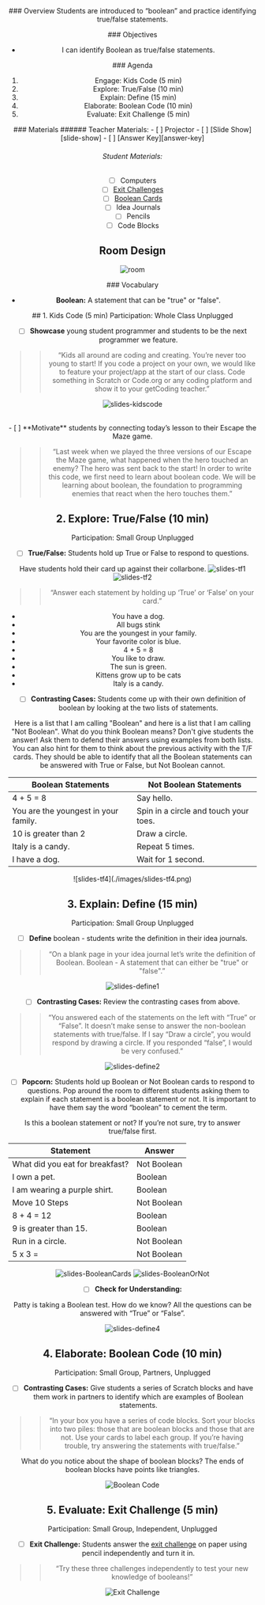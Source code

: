 <header class='header' title='Boolean' subtitle='Lesson 14'/>

<notable>
<iconp src='/icons/activity.png'>### Overview</iconp>
Students are introduced to “boolean” and practice identifying true/false statements.

<iconp src='/icons/objectives.png'>### Objectives</iconp>
- I can identify Boolean as true/false statements.

<iconp src='/icons/agenda.png'>### Agenda</iconp>
1. Engage: Kids Code (5 min)
1. Explore: True/False (10 min)
1. Explain: Define (15 min)
1. Elaborate: Boolean Code (10 min)
1. Evaluate: Exit Challenge (5 min)


<note>
<iconp src='/icons/materials.png'>### Materials</iconp>
###### Teacher Materials:
- [ ] Projector
- [ ] [Slide Show][slide-show]
- [ ] [Answer Key][answer-key]

###### Student Materials:
- [ ] Computers
- [ ] [Exit Challenges][exit-challenge]
- [ ] [Boolean Cards][boolean-cards]
- [ ] Idea Journals
- [ ] Pencils
- [ ] Code Blocks

</note>

## Room Design
![room](/images/layout-online.png)

<note>

<iconp src='/icons/vocab.png'>### Vocabulary</iconp>

- **Boolean:** A statement that can be "true" or "false".

</note>



<pagebreak/>
## 1. Kids Code (5 min)
Participation: Whole Class Unplugged

- [ ] **Showcase** young student programmer and students to be the next programmer we feature.

> > “Kids all around are coding and creating. You’re never too young to start! If you code a project on your own, we would like to feature your project/app at the start of our class. Code something in Scratch or Code.org or any coding platform and show it to your getCoding teacher.”

<note>![slides-kidscode](./images/slides-kidscode.png)
</note>

<br/>
- [ ] **Motivate** students by connecting today’s lesson to their Escape the Maze game.

> > “Last week when we played the three versions of our Escape the Maze game, what happened when the hero touched an enemy? The hero was sent back to the start! In order to write this code, we first need to learn about boolean code. We will be learning about boolean, the foundation to programming enemies that react when the hero touches them.”

## 2. Explore: True/False (10 min)
Participation: Small Group Unplugged

- [ ] **True/False:** Students hold up True or False to respond to questions.

<note type="tip">Have students hold their card up against their collarbone.
![slides-tf1](./images/slides-tf1.png)
![slides-tf2](./images/slides-tf2.png)
</note>

> > “Answer each statement by holding up ‘True’ or ‘False’ on your card.”

- You have a dog.
- All bugs stink
- You are the youngest in your family.
- Your favorite color is blue.
- 4 + 5 = 8
- You like to draw.
- The sun is green.
- Kittens grow up to be cats
- Italy is a candy.

- [ ] **Contrasting Cases:** Students come up with their own definition of boolean by looking at the two lists of statements.

<iconp type="question">Here is a list that I am calling "Boolean" and here is a list that I am calling "Not Boolean". What do you think Boolean means?</iconp>
<iconp type="answer">Don't give students the answer! Ask them to defend their answers using examples from both lists. You can also hint for them to think about the previous activity with the T/F cards. They should be able to identify that all the Boolean statements can be answered with True or False, but Not Boolean cannot.</iconp>

|Boolean Statements|Not Boolean Statements|
|----------------------|------------------------|
| 4 + 5 = 8         | Say hello.             |
| You are the youngest in your family.| Spin in a circle and touch your toes. |
| 10 is greater than 2 | Draw a circle.         |
| Italy is a candy.    | Repeat 5 times.        |
| I have a dog.        | Wait for 1 second.     |

<note>
![slides-tf4](./images/slides-tf4.png) </note>

<pagebreak/>

## 3. Explain: Define (15 min)
Participation: Small Group Unplugged

- [ ] **Define** boolean - students write the definition in their idea journals.

> > “On a blank page in your idea journal let’s write the definition of Boolean. Boolean - A statement that can either be "true" or "false".”

<note>![slides-define1](./images/slides-define1.png)</note>

- [ ] **Contrasting Cases:** Review the contrasting cases from above.

> > “You answered each of the statements on the left with “True” or “False”. It doesn’t make sense to answer the non-boolean statements with true/false. If I say “Draw a circle”, you would respond by drawing a circle. If you responded “false”, I would be very confused.”

<note>![slides-define2](./images/slides-define2.png)</note>
<br/>
- [ ] **Popcorn:** Students hold up Boolean or Not Boolean cards to respond to questions. Pop around the room to different students asking them to explain if each statement is a boolean statement or not. It is important to have them say the word “boolean” to cement the term.

<iconp type="question"> Is this a boolean statement or not? If you’re not sure, try to answer true/false first.</iconp>

| Statement | Answer |
|------------------------------|----------|
| What did you eat for breakfast? |	Not Boolean |
| I own a pet.| Boolean |
| I am wearing a purple shirt. |	Boolean |
| Move 10 Steps |	Not Boolean |
| 8 + 4 = 12	|	 	Boolean |
| 9 is greater than 15. 	|	Boolean |
| Run in a circle. 	|		Not Boolean |
| 5 x 3 = 		|		Not Boolean |

<note>![slides-BooleanCards](./images/slides-boolean.png)
![slides-BooleanOrNot](./images/slides-ornot.png)</note>

- [ ] **Check for Understanding:**

<iconp type="question">Patty is taking a Boolean test. How do we know? </iconp>
<iconp type="answer">All the questions can be answered with “True” or “False”. </iconp>

<note>![slides-define4](./images/slides-define5.png)</note>

<pagebreak/>

## 4. Elaborate: Boolean Code (10 min)    
Participation: Small Group, Partners, Unplugged

- [ ] **Contrasting Cases:** Give students a series of Scratch blocks and have them work in partners to identify which are examples of Boolean statements.

> > “In your box you have a series of code blocks. Sort your blocks into two piles: those that are boolean blocks and those that are not. Use your cards to label each group. If you’re having trouble, try answering the statements with true/false.”

<iconp type="question"> What do you notice about the shape of boolean blocks? </iconp>
<iconp type="answer">The ends of boolean blocks have points like triangles.</iconp>

<note>![Boolean Code](./images/slides-bcode.png)</note>

## 5. Evaluate: Exit Challenge (5 min)
Participation: Small Group, Independent, Unplugged

- [ ] **Exit Challenge:** Students answer the [exit challenge][exit-challenge] on paper using pencil independently and turn it in.

> > “Try these three challenges independently to test your new knowledge of booleans!”

<note>![Exit Challenge](./images/slides-exit.png)</note>


</notable>

[slide-show]: https://docs.google.com/presentation/d/1fwufcIayqgfsEaQF5h9J3KRzOMAnN1lbgIPTAhyKGOc/edit?usp=sharing
[answer-key]: https://docs.google.com/document/d/1VCO5Z0fPzbgoiQgkzvngx9JP_BMw0xfmHmjADoLOyaY/edit?usp=sharing
[exit-challenge]: https://docs.google.com/document/d/1Ep32lyMTvf5f5oCggVSgyIqNUWsAeefzj6zFtGm04J4/edit
[boolean-cards]: https://docs.google.com/document/d/1ENgpq-WdFCHz869IwJ9gVTF9bnf_TYze7dyVgDiy6uE/edit
